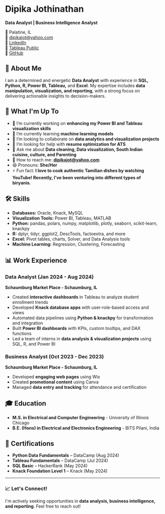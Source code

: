 # Dipika Jothinathan  

**Data Analyst | Business Intelligence Analyst**  

📍 Palatine, IL  
📧 dipikajot@yahoo.com  
🔗 [LinkedIn](http://www.linkedin.com/in/dipika-jothinathan)  
🔗 [Tableau Public](https://public.tableau.com/app/profile/dipika.jothinathan/vizzes)  
🔗 [GitHub](https://github.com/DipikaJothinathan)  

## 👋 About Me  
I am a determined and energetic **Data Analyst** with experience in **SQL, Python, R, Power BI, Tableau,** and **Excel**. My expertise includes **data manipulation, visualization, and reporting**, with a strong focus on delivering actionable insights to decision-makers.  

## 🚀 What I'm Up To  
- 🌟 I’m currently working on **enhancing my Power BI and Tableau visualization skills**  
- 🌱 I’m currently learning **machine learning models**  
- 👯 I’m looking to collaborate on **data analytics and visualization projects**  
- 🤔 I’m looking for help with **resume optimization for ATS**  
- 💬 Ask me about **Data cleaning, Data visualization, South Indian cuisine, culture, and Parenting**  
- 📧 How to reach me: **dipikajot@yahoo.com**  
- 😄 Pronouns: **She/Her**  
- ⚡ Fun fact: **I love to cook authentic Tamilian dishes by watching YouTube! Recently, I've been venturing into different types of biryanis.**  

## 🛠️ Skills  
- **Databases:** Oracle, Knack, MySQL  
- **Visualization Tools:** Power BI, Tableau, MATLAB  
- **Python:** pandas, polars, numpy, matplotlib, plotly, seaborn, scikit-learn, knackpy  
- **R:** dplyr, tidyr, ggplot2, DescTools, factoextra, and more 
- **Excel:** Pivot tables, charts, Solver, and Data Analysis tools  
- **Machine Learning:** Regression, Clustering, Forecasting  

## 📊 Work Experience  

### **Data Analyst (Jan 2024 - Aug 2024)**  
**Schaumburg Market Place - Schaumburg, IL**  
- Created **interactive dashboards** in Tableau to analyze student enrollment trends  
- Developed **Knack database apps** with user-role-based access and views  
- Automated data pipelines using **Python & knackpy** for transformation and integration  
- Built **Power BI dashboards** with KPIs, custom tooltips, and DAX functions  
- Led a team of interns in **data analysis & visualization projects** using SQL, R, and Power BI  

### **Business Analyst (Oct 2023 - Dec 2023)**  
**Schaumburg Market Place - Schaumburg, IL**  
- Developed **engaging web pages** using Wix  
- Created **promotional content** using Canva  
- Managed **data entry and tracking** for attendance and certification  

## 🎓 Education  
- **M.S. in Electrical and Computer Engineering** - University of Illinois Chicago  
- **B.E. (Hons) in Electrical and Electronics Engineering** - BITS Pilani, India  

## 📝 Certifications  
- **Python Data Fundamentals** – DataCamp (Aug 2024)  
- **Tableau Fundamentals** – DataCamp (Jul 2024)  
- **SQL Basic** – HackerRank (May 2024)  
- **Knack Foundation Level 1** – Knack (May 2024)  

---  

### 📈 Let's Connect!  
I'm actively seeking opportunities in **data analysis, business intelligence, and reporting**. Feel free to reach out! 
